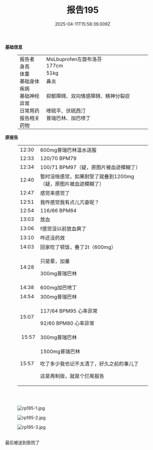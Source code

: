 ﻿---
title: 报告195
description: 
published: true
date: 2025-04-11T15:58:39.009Z
tags: 
editor: markdown
dateCreated: 2025-04-11T15:58:34.573Z
---

<p><strong>基础信息</strong></p>
<figure class="table">
  <table style="border-bottom:none;border-left:none;border-right:none;border-top:none;">
    <tbody>
      <tr>
        <td style="border-bottom:none;border-left:none;border-right:none;border-top:none;padding:0cm 5.4pt;vertical-align:top;width:78.0pt;">报告者</td>
        <td style="border-bottom:none;border-left:none;border-right:none;border-top:none;padding:0cm 5.4pt;vertical-align:top;width:336.8pt;">MsLbuprofen左旋布洛芬</td>
      </tr>
      <tr>
        <td style="border-bottom:none;border-left:none;border-right:none;border-top:none;padding:0cm 5.4pt;vertical-align:top;width:78.0pt;">身高</td>
        <td style="border-bottom:none;border-left:none;border-right:none;border-top:none;padding:0cm 5.4pt;vertical-align:top;width:336.8pt;">177cm</td>
      </tr>
      <tr>
        <td style="border-bottom:none;border-left:none;border-right:none;border-top:none;padding:0cm 5.4pt;vertical-align:top;width:78.0pt;">体重</td>
        <td style="border-bottom:none;border-left:none;border-right:none;border-top:none;padding:0cm 5.4pt;vertical-align:top;width:336.8pt;">51kg</td>
      </tr>
      <tr>
        <td style="border-bottom:none;border-left:none;border-right:none;border-top:none;padding:0cm 5.4pt;vertical-align:top;width:78.0pt;">基础身体疾病</td>
        <td style="border-bottom:none;border-left:none;border-right:none;border-top:none;padding:0cm 5.4pt;vertical-align:top;width:336.8pt;">鼻炎</td>
      </tr>
      <tr>
        <td style="border-bottom:none;border-left:none;border-right:none;border-top:none;padding:0cm 5.4pt;vertical-align:top;width:78.0pt;">基础神经异常</td>
        <td style="border-bottom:none;border-left:none;border-right:none;border-top:none;padding:0cm 5.4pt;vertical-align:top;width:336.8pt;">抑郁障碍、双向情感障碍、精神分裂症</td>
      </tr>
      <tr>
        <td style="border-bottom:none;border-left:none;border-right:none;border-top:none;padding:0cm 5.4pt;vertical-align:top;width:78.0pt;">日常用药</td>
        <td style="border-bottom:none;border-left:none;border-right:none;border-top:none;padding:0cm 5.4pt;vertical-align:top;width:336.8pt;">喹硫平、伏硫西汀</td>
      </tr>
      <tr>
        <td style="border-bottom:none;border-left:none;border-right:none;border-top:none;padding:0cm 5.4pt;vertical-align:top;width:78.0pt;">报告相关药物</td>
        <td style="border-bottom:none;border-left:none;border-right:none;border-top:none;padding:0cm 5.4pt;vertical-align:top;width:336.8pt;">普瑞巴林、加巴喷丁</td>
      </tr>
    </tbody>
  </table>
</figure>
<p><strong>原报告</strong></p>
<figure class="table">
  <table>
    <tbody>
      <tr>
        <td>12:30</td>
        <td>600mg普瑞巴林温水送服</td>
      </tr>
      <tr>
        <td>12:33</td>
        <td>120/70 BPM79</td>
      </tr>
      <tr>
        <td>12:34</td>
        <td>100/71 BPM97（疑，原图片被血迹模糊了）</td>
      </tr>
      <tr>
        <td>12:40</td>
        <td>暂时没啥感觉，如果耐受了就叠到1200mg（疑，原图片被血迹模糊了）</td>
      </tr>
      <tr>
        <td>12:47</td>
        <td>感觉来感觉了</td>
      </tr>
      <tr>
        <td>12:51</td>
        <td>我咋感觉我有点儿亢奋呢？</td>
      </tr>
      <tr>
        <td>12:54</td>
        <td>116/66 BPM84</td>
      </tr>
      <tr>
        <td>13:03</td>
        <td>放血</td>
      </tr>
      <tr>
        <td>13:06</td>
        <td>f感觉没以前放血爽了</td>
      </tr>
      <tr>
        <td>13:10</td>
        <td>咋还没药效</td>
      </tr>
      <tr>
        <td>14:03</td>
        <td>回家吃了顿饭，叠了2t（600mg）</td>
      </tr>
      <tr>
        <td>14:28</td>
        <td>
          <p>只是晕，加量</p>
          <p>300mg普瑞巴林</p>
        </td>
      </tr>
      <tr>
        <td>14:38</td>
        <td>600mg加巴喷丁</td>
      </tr>
      <tr>
        <td>14:54</td>
        <td>300mg普瑞巴林</td>
      </tr>
      <tr>
        <td>15:07</td>
        <td>
          <p>117/64 BPM95 心率异常</p>
          <p>92/60 BPM80 心率异常</p>
        </td>
      </tr>
      <tr>
        <td>&nbsp;15:57</td>
        <td>300mg普瑞巴林</td>
      </tr>
      <tr>
        <td>15:57</td>
        <td>
          <p>1500mg普瑞巴林</p>
          <p>吃了多少我也记不太清了，好久之前的事儿了</p>
          <p>这是再制版，就是个烂尾报告</p>
        </td>
      </tr>
    </tbody>
  </table>
</figure>
<p><br>&nbsp;</p>
<figure class="image"><img src="/imgs/rp195-1.jpg" alt="rp195-1.jpg"></figure>
<figure class="image"><img src="/imgs/rp195-2.jpg" alt="rp195-2.jpg"></figure>
<figure class="image"><img src="/imgs/rp195-3.jpg" alt="rp195-3.jpg"></figure>
<p><br>最后被送到医院了</p>


